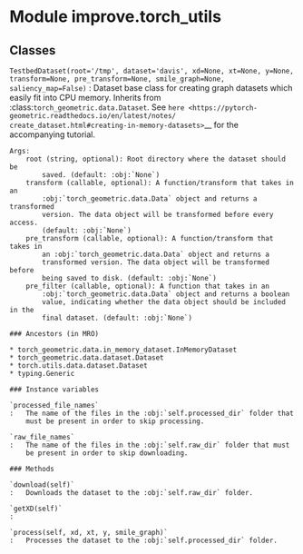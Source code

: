Module improve.torch_utils
==========================

Classes
-------

`TestbedDataset(root='/tmp', dataset='davis', xd=None, xt=None, y=None, transform=None, pre_transform=None, smile_graph=None, saliency_map=False)`
:   Dataset base class for creating graph datasets which easily fit
    into CPU memory.
    Inherits from :class:`torch_geometric.data.Dataset`.
    See `here <https://pytorch-geometric.readthedocs.io/en/latest/notes/
    create_dataset.html#creating-in-memory-datasets>`__ for the accompanying
    tutorial.
    
    Args:
        root (string, optional): Root directory where the dataset should be
            saved. (default: :obj:`None`)
        transform (callable, optional): A function/transform that takes in an
            :obj:`torch_geometric.data.Data` object and returns a transformed
            version. The data object will be transformed before every access.
            (default: :obj:`None`)
        pre_transform (callable, optional): A function/transform that takes in
            an :obj:`torch_geometric.data.Data` object and returns a
            transformed version. The data object will be transformed before
            being saved to disk. (default: :obj:`None`)
        pre_filter (callable, optional): A function that takes in an
            :obj:`torch_geometric.data.Data` object and returns a boolean
            value, indicating whether the data object should be included in the
            final dataset. (default: :obj:`None`)

    ### Ancestors (in MRO)

    * torch_geometric.data.in_memory_dataset.InMemoryDataset
    * torch_geometric.data.dataset.Dataset
    * torch.utils.data.dataset.Dataset
    * typing.Generic

    ### Instance variables

    `processed_file_names`
    :   The name of the files in the :obj:`self.processed_dir` folder that
        must be present in order to skip processing.

    `raw_file_names`
    :   The name of the files in the :obj:`self.raw_dir` folder that must
        be present in order to skip downloading.

    ### Methods

    `download(self)`
    :   Downloads the dataset to the :obj:`self.raw_dir` folder.

    `getXD(self)`
    :

    `process(self, xd, xt, y, smile_graph)`
    :   Processes the dataset to the :obj:`self.processed_dir` folder.